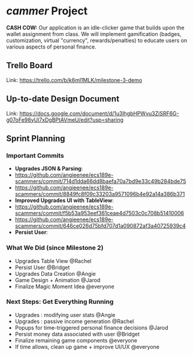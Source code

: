 # $cammer$ Project
**CASH COW:** Our application is an idle-clicker game that builds upon the wallet assignment from class. We will implement gamification (badges, customization, virtual "currency", rewards/penalties) to educate users on various aspects of personal finance.

## Trello Board
Link: https://trello.com/b/k6ml1MLK/milestone-3-demo

## Up-to-date Design Document
Link: https://docs.google.com/document/d/1u3lhgbHPWvu3ZiSRF6G-g07oFe98yUl7xDgBPtAVmeU/edit?usp=sharing

## Sprint Planning

### Important Commits
- **Upgrades JSON & Parsing**:
- https://github.com/angieenee/ecs189e-scammers/commit/714d1dda66dd8baefa70a7bd9e33c49b284bde75
- https://github.com/angieenee/ecs189e-scammers/commit/8849fc8f09c33203a9571096b4e92a14a386b371
- **Improved Upgrades UI with TableView**:
- https://github.com/angieenee/ecs189e-scammers/commit/f5b53a953eef361ceae4d7503c0c708b51410006
- https://github.com/angieenee/ecs189e-scammers/commit/646ce026d75bfd707d1a090872af3a40725939c4
- **Persist User**: 

### What We Did (since Milestone 2)
- Upgrades Table View @Rachel
- Persist User @Bridget
- Upgrades Data Creation @Angie
- Game Design + Animation @Jarod
- Finalize Magic Moment Idea @everyone

### Next Steps: Get Everything Running
- Upgrades : modifying user stats @Angie
- Upgrades : passive income generation @Rachel
- Popups for time-triggered personal finance decisions @Jarod
- Persist money data associated with user @Bridget
- Finalize remaining game components @everyone
- If time allows, clean up game + improve UI/UX @everyone
